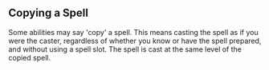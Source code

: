## Copying a Spell

Some abilities may say 'copy' a spell. This means casting the spell as if you were the caster, regardless of whether you know or have the spell prepared, and without using a spell slot. The spell is cast at the same level of the copied spell.